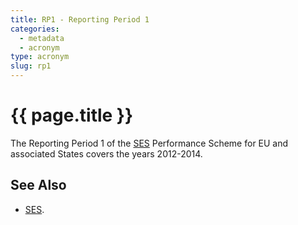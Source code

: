 ```yaml
---
title: RP1 - Reporting Period 1
categories:
  - metadata
  - acronym
type: acronym
slug: rp1
---
```

# {{ page.title }}

The Reporting Period 1 of the [SES][ses] Performance Scheme for EU and
associated States covers the years 2012-2014.

## See Also


* [SES][ses].


[ses]: <{{ "/references/acronym/ses.html" | prepend: site.baseurl | prepend: site.url }}> "SES"
